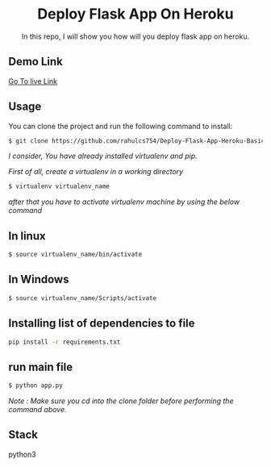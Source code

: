 
<div align="center"><h1> Deploy Flask App On Heroku </h1> </div>
<div align="center"> In this repo, I will show you how will you deploy flask app on heroku. </div>

Demo Link
----------
<a href='https://flaskfirstheroku.herokuapp.com/'>Go To live Link</a>


Usage
-------
You can clone the project and run the following command to install: 

```bash
$ git clone https://github.com/rahulcs754/Deploy-Flask-App-Heroku-Basic.git
```

*I consider, You have already installed virtualenv and pip.*

*First of all, create a virtualenv in a working directory*

```bash
$ virtualenv virtualenv_name
```
*after that you have to activate virtualenv machine by using the below command*

In linux
--------
```bash
$ source virtualenv_name/bin/activate
```
In Windows
------------
```bash
$ source virtualenv_name/Scripts/activate
```


 Installing list of dependencies to file
-----------------------------------------
```bash
pip install -r requirements.txt
```

run main file 
-------------
```bash
$ python app.py
```

*Note  : Make sure you cd into the *clone* folder before performing the command above.*



Stack
------
python3




